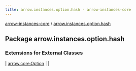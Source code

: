 ```yaml
---
title: arrow.instances.option.hash - arrow-instances-core
---
```


[arrow-instances-core](../index.html) / [arrow.instances.option.hash](./index.html)

## Package arrow.instances.option.hash

### Extensions for External Classes

| [arrow.core.Option](arrow.core.-option/index.html) |  |

